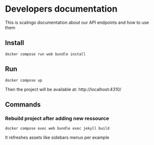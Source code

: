# Developers documentation

This is scalingo documentation about our API endpoints and how to use them

## Install

```shell
docker compose run web bundle install
```

## Run

```shell
docker compose up
```

Then the project will be available at: http://localhost:4310/


## Commands

### Rebuild project after adding new ressource

```shell
docker compose exec web bundle exec jekyll build
```

It refreshes assets like sidebars menus per example
